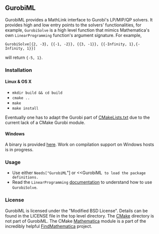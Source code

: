 ## GurobiML

GurobiML provides a MathLink interface to Gurobi's LP/MIP/QP solvers. It provides
high and low entry points to the solvers' functionalities, for example,
`GurobiSolve` is a high level function that mimics Mathematica's own
`LinearProgramming` function's argument signature. For example,

```
GurobiSolve[{2, -3}, {{-1, -2}}, {{3, -1}}, {{-Infinity, 1},{-Infinity, 1}}]
```
will return `{-5, 1}`.

### Installation

#### Linux & OS X
* `mkdir build && cd build`
* `cmake ..`
* `make`
* `make install`

Eventually one has to adapt the Gurobi part of [CMakeLists.txt](CMakeLists.txt) due to the current lack of a CMake Gurobi module.

#### Windows
A binary is provided [here](https://www.amazon.com/clouddrive/share?s=DPqdTxbqQV0muWLJhNRlXw). Work on compilation support on Windows hosts is in progress.

### Usage
* Use either `Needs["GurobiML`"] or <<GurobiML` to load the package definitions.`
* Read the `LinearProgramming` [documentation](http://reference.wolfram.com/mathematica/ref/LinearProgramming.html) to understand how to use `GurobiSolve`.

### License
GurobiML is licensed under the "Modified BSD License". Details can be found in the LICENSE file in the top level directory.
The [CMake](CMake) directory is not part of GurobiML. The CMake [Mathematica](CMake/Mathematica) module is a part of the incredibly helpful [FindMathematica](https://github.com/sakra/FindMathematica) project.
